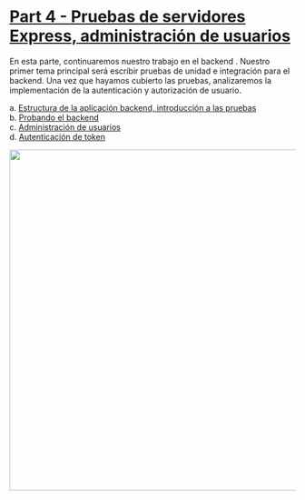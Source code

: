 # [Part 4 - Pruebas de servidores Express, administración de usuarios](https://fullstackopen.com/es/part4)

En esta parte, continuaremos nuestro trabajo en el backend . Nuestro primer tema principal será escribir pruebas de unidad e integración para el backend. Una vez que hayamos cubierto las pruebas, analizaremos la implementación de la autenticación y autorización de usuario.

a. [Estructura de la aplicación backend, introducción a las pruebas](https://fullstackopen.com/es/part4/structure_of_backend_application_introduction_to_testing)  
b. [Probando el backend](https://fullstackopen.com/es/part4/testing_the_backend)  
c. [Administración de usuarios](https://fullstackopen.com/es/part4/user_administration)  
d. [Autenticación de token](https://fullstackopen.com/es/part4/token_authentication)

<img src="https://github.com/jgomez2531/Full-Stack-Open/assets/76822966/ffffe2b9-7cfc-4af6-a3df-2dcf254a47a2" class="center" width="600" />
